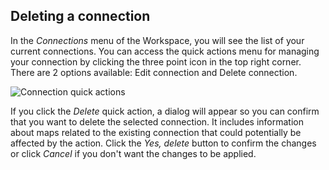 ## Deleting a connection

In the *Connections* menu of the Workspace, you will see the list of your current connections. You can access the quick actions menu for managing your connection by clicking the three point icon in the top right corner. There are 2 options available: Edit connection and Delete connection.

![Connection quick actions](/img/cloud-native-workspace/guides/connections/connections_quick_actions.png)

If you click the *Delete* quick action, a dialog will appear so you can confirm that you want to delete the selected connection. It includes information about maps related to the existing connection that could potentially be affected by the action. Click the *Yes, delete* button to confirm the changes or click *Cancel* if you don't want the changes to be applied.
